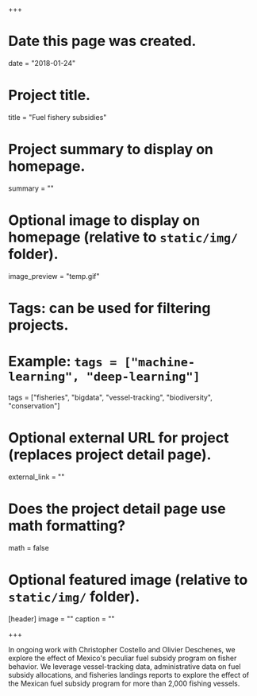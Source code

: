 +++
# Date this page was created.
date = "2018-01-24"

# Project title.
title = "Fuel fishery subsidies"

# Project summary to display on homepage.
summary = ""

# Optional image to display on homepage (relative to `static/img/` folder).
image_preview = "temp.gif"

# Tags: can be used for filtering projects.
# Example: `tags = ["machine-learning", "deep-learning"]`
tags = ["fisheries", "bigdata", "vessel-tracking", "biodiversity", "conservation"]

# Optional external URL for project (replaces project detail page).
external_link = ""

# Does the project detail page use math formatting?
math = false

# Optional featured image (relative to `static/img/` folder).
[header]
image = ""
caption = ""

+++

In ongoing work with Christopher Costello and Olivier Deschenes, we explore the effect of Mexico's peculiar fuel subsidy program on fisher behavior. We leverage vessel-tracking data, administrative data on fuel subsidy allocations, and fisheries landings reports to explore the effect of the Mexican fuel subsidy program for more than 2,000 fishing vessels.
